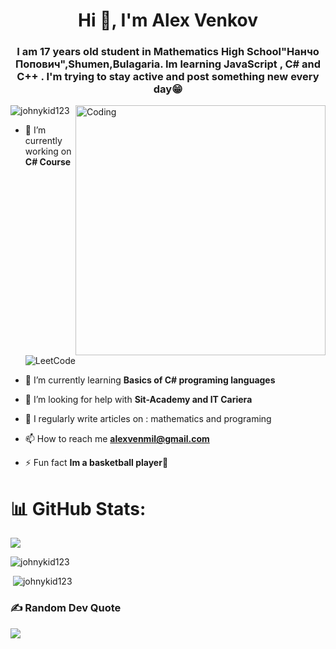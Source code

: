 <h1 align="center">Hi 👋, I'm Alex Venkov</h1>
<h3 align="center">I am 17 years old student in Mathematics High School"Нанчо Попович",Shumen,Bulagaria. Im learning JavaScript , C# and C++ . I'm trying to stay active and post something new every day😁</h3> 
      
<img align="right" alt="Coding" width="400" src="https://i.pinimg.com/originals/f1/e7/34/f1e734f9cade86fe737a9aa404ad5677.gif">
<p align="left"> <img src="https://komarev.com/ghpvc/?username=johnykid123&label=Profile%20views&color=2acadf&style=plastic" alt="johnykid123" /> </p>
  
- 🔭 I’m currently working on **C# Course** ![LeetCode](https://img.shields.io/badge/LeetCode-000000?style=for-the-badge&logo=LeetCode&logoColor=#d16c06)

- 🌱 I’m currently learning **Basics of C# programing languages**

- 🤝 I’m looking for help with **Sit-Academy and IT Cariera**

- 📝 I regularly write articles on : mathematics and programing

- 📫 How to reach me **alexvenmil@gmail.com**

- ⚡ Fun fact **Im a basketball player🏀**


# 📊 GitHub Stats:
![](https://github-readme-streak-stats.herokuapp.com/?user=JohnyKid123&theme=radical&hide_border=false)<br/>

<p><img align="centre" src="https://github-readme-stats.vercel.app/api/top-langs?username=johnykid123&show_icons=true&title_color=fd428d&text_color=f7d747&bg_color=141321&locale=en&layout=compact" alt="johnykid123" /></p>

<p>&nbsp;<img align="centre" src="https://github-readme-stats.vercel.app/api?username=johnykid123&show_icons=true&title_color=fd428d&text_color=f7d747&bg_color=141321&locale=en" alt="johnykid123" /></p>
 
### ✍️ Random Dev Quote
![](https://quotes-github-readme.vercel.app/api?type=horizontal&theme=radical)
